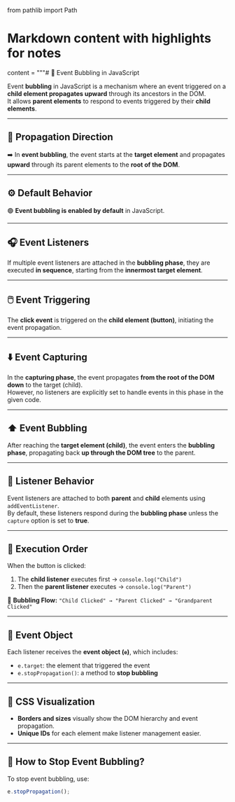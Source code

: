 from pathlib import Path

# Markdown content with highlights for notes
content = """# 📘 Event Bubbling in JavaScript

Event **bubbling** in JavaScript is a mechanism where an event triggered on a **child element propagates upward** through its ancestors in the DOM.  
It allows **parent elements** to respond to events triggered by their **child elements**.

---

## 🔁 Propagation Direction
➡️ In **event bubbling**, the event starts at the **target element** and propagates **upward** through its parent elements to the **root of the DOM**.

---

## ⚙️ Default Behavior
🟢 **Event bubbling is enabled by default** in JavaScript.

---

## 🎧 Event Listeners
If multiple event listeners are attached in the **bubbling phase**, they are executed **in sequence**, starting from the **innermost target element**.

---

## 🖱️ Event Triggering
The **click event** is triggered on the **child element (button)**, initiating the event propagation.

---

## ⬇️ Event Capturing
In the **capturing phase**, the event propagates **from the root of the DOM down** to the target (child).  
However, no listeners are explicitly set to handle events in this phase in the given code.

---

## ⬆️ Event Bubbling
After reaching the **target element (child)**, the event enters the **bubbling phase**, propagating back **up through the DOM tree** to the parent.

---

## 🧠 Listener Behavior
Event listeners are attached to both **parent** and **child** elements using `addEventListener`.  
By default, these listeners respond during the **bubbling phase** unless the `capture` option is set to **true**.

---

## 📜 Execution Order
When the button is clicked:
1. The **child listener** executes first → `console.log("Child")`
2. Then the **parent listener** executes → `console.log("Parent")`

🧩 **Bubbling Flow:** `"Child Clicked" → "Parent Clicked" → "Grandparent Clicked"`

---

## 🧾 Event Object
Each listener receives the **event object (`e`)**, which includes:
- `e.target`: the element that triggered the event  
- `e.stopPropagation()`: a method to **stop bubbling**

---

## 🎨 CSS Visualization
- **Borders and sizes** visually show the DOM hierarchy and event propagation.
- **Unique IDs** for each element make listener management easier.

---

## 🛑 How to Stop Event Bubbling?

To stop event bubbling, use:

```js
e.stopPropagation();
